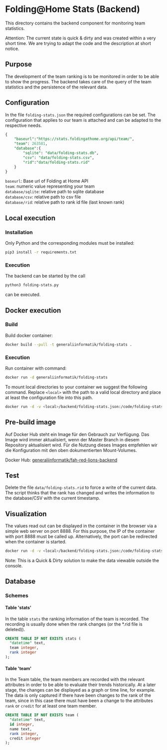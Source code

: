 # Folding@Home Stats (Backend)

This directory contains the backend component for monitoring team statistics.

Attention: The current state is quick & dirty and was created within a very short time. We are trying to adapt the code and the description at short notice.

## Purpose

The development of the team ranking is to be monitored in order to be able to show the progress. The backend takes care of the query of the team statistics and the persistence of the relevant data.

## Configuration

In the file ```folding-stats.json``` the required configurations can be set. The configuration that applies to our team is attached and can be adapted to the respective needs.

```sql
{
    "baseurl":"https://stats.foldingathome.org/api/team/",
    "team": 263581,
    "database":{
        "sqlite": "data/folding-stats.db",
        "csv": "data/folding-stats.csv",
        "rid":"data/folding-stats.rid"
    }
}
```

```baseurl```: Base url of Folding at Home API  
```team```: numeric value representing your team  
```database/sqlite```: relative path to sqlite database  
```database/csv```: relative path to csv file  
```database/rid```: relative path to rank id file (last known rank)

## Local execution

### Installation

Only Python and the corresponding modules must be installed:

```bash
pip3 install -r requirements.txt
```

### Execution

The backend can be started by the call

```bash
python3 folding-stats.py
```

can be executed.

## Docker execution

### Build

Build docker container:

```bash
docker build --pull -t generaliinformatik/folding-stats .
```

### Execution

Run container with command:

```bash
docker run -d generaliinformatik/folding-stats
```

To mount local directories to your container we suggest the following command. Replace ```<local>``` with the path to a valid local directory and place at least the configuration file into this path.

```bash
docker run -d -v <local>/backend/folding-stats.json:/code/folding-stats.json -v <local>/backend/data/:/code/data/ -v <local>/backend/logs/:/code/logs/ generaliinformatik/folding-stats
```

## Pre-build image

Auf Docker Hub steht ein Image für den Gebrauch zur Verfügung. Das Image wird immer aktualisiert, wenn der Master Branch in diesem Repository aktualisiert wird. Für die Nutzung dieses Images empfehlen wir die Konfiguration mit den oben dokumentierten Mount-Volumes.

Docker Hub: [generaliinformatik/fah-red-lions-backend](https://hub.docker.com/repository/docker/generaliinformatik/fah-red-lions-backend)

## Test

Delete the file ```data/folding-stats.rid``` to force a write of the current data. The script thinks that the rank has changed and writes the information to the database/CSV with the current timestamp.

## Visualization

The values read out can be displayed in the container in the browser via a simple web server on port 8888. For this purpose, the IP of the container with port 8888 must be called up. Alternatively, the port can be redirected when the container is started.

```bash
docker run -d -v <local>/backend/folding-stats.json:/code/folding-stats.json -v <local>/backend/data/:/code/data/ -v <local>/backend/logs/:/code/logs/ -p 8888:8888 generaliinformatik/folding-stats
```

Note: This is a Quick & Dirty solution to make the data viewable outside the console.

## Database

### Schemes

#### Table 'stats'

In the table ```stats``` the ranking information of the team is recorded. The recording is usually done when the rank changes (or the *.rid file is deleted)).

```sql
CREATE TABLE IF NOT EXISTS stats (
  "datetime" text,
  team integer,
  rank integer
);
```

#### Table 'team'

In the Team table, the team members are recorded with the relevant attributes in order to be able to evaluate their trends historically. At a later stage, the changes can be displayed as a graph or time line, for example. The data is only captured if there have been changes to the rank of the team, since in this case there must have been a change to the attributes ```rank``` or ```credit``` for at least one team member.

```sql
CREATE TABLE IF NOT EXISTS team (
  "datetime" text,
  id integer,
  name text,
  rank integer,
  credit integer
);
```
